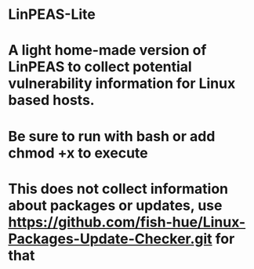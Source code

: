 # LinPEAS-Lite
# A light home-made version of LinPEAS to collect potential vulnerability information for Linux based hosts.
# Be sure to run with bash or add chmod +x to execute
# This does not collect information about packages or updates, use https://github.com/fish-hue/Linux-Packages-Update-Checker.git for that

